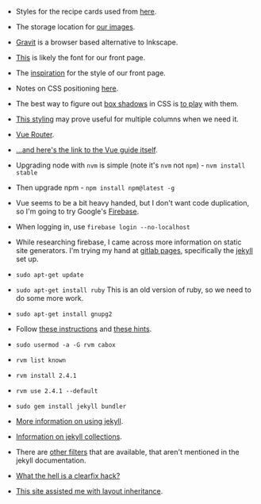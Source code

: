 * Styles for the recipe cards used from [here](http://freefrontend.com/css-cards/#recipe-cards).
* The storage location for [our images](https://postimages.org/).
* [Gravit](https://designer.gravit.io/) is a browser based alternative to Inkscape.
* [This](https://fonts.google.com/specimen/Shadows+Into+Light) is likely the font for our front page.
* The [inspiration](https://codepen.io/amwill/pen/YyexrJ) for the style of our front page.
* Notes on CSS positioning [here](https://www.w3schools.com/cssref/pr_class_position.asp).
* The best way to figure out [box shadows](https://www.w3schools.com/cssref/css3_pr_box-shadow.asp) 
in CSS is [to play](https://www.w3schools.com/cssref/tryit.asp?filename=trycss3_box-shadow) with them.
* [This styling](https://www.w3schools.com/css/css3_multiple_columns.asp) may prove useful for multiple columns when we need it.
* [Vue Router](https://router.vuejs.org/en/essentials/getting-started.html).
* [...and here's the link to the Vue guide itself](https://vuejs.org/v2/guide/single-file-components.html).

* Upgrading node with `nvm` is simple (note it's `nvm` not `npm`) - `nvm install stable`
* Then upgrade npm - `npm install npm@latest -g`

* Vue seems to be a bit heavy handed, but I don't want code duplication, so I'm going to try Google's 
[Firebase](https://firebase.google.com/).
* When logging in, use `firebase login --no-localhost`

* While researching firebase, I came across more information on static site generators.  I'm trying my hand at 
[gitlab pages](https://about.gitlab.com/features/pages/), specifically the [jekyll](https://gitlab.com/pages/jekyll) set up.
* `sudo apt-get update`
* `sudo apt-get install ruby` This is an old version of ruby, so we need to do some more work.
* `sudo apt-get install gnupg2`
* Follow [these instructions](http://rvm.io/) and [these hints](https://tecadmin.net/install-ruby-on-rails-on-ubuntu/).
* `sudo usermod -a -G rvm cabox`
* `rvm list known`
* `rvm install 2.4.1`
* `rvm use 2.4.1 --default`
* `sudo gem install jekyll bundler`
* [More information on using jekyll](http://damonbauer.me/organizing-jekyll-pages/).
* [Information on jekyll collections](https://learn.cloudcannon.com/jekyll/introduction-to-jekyll-collections/).
* There are [other filters](https://help.shopify.com/themes/liquid/filters/string-filters#capitalize) that are available, that aren't
mentioned in the jekyll documentation.
* [What the hell is a clearfix hack?](https://www.w3schools.com/howto/howto_css_clearfix.asp)
* [This site assisted me with layout inheritance](https://learn.cloudcannon.com/jekyll/introduction-to-jekyll-layouts/).